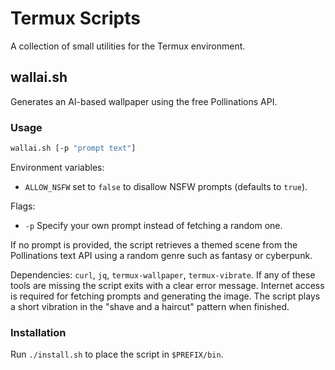 # Termux Scripts

A collection of small utilities for the Termux environment.

## wallai.sh

Generates an AI-based wallpaper using the free Pollinations API.

### Usage
```bash
wallai.sh [-p "prompt text"]
```

Environment variables:
- `ALLOW_NSFW` set to `false` to disallow NSFW prompts (defaults to `true`).

Flags:
- `-p` Specify your own prompt instead of fetching a random one.

If no prompt is provided, the script retrieves a themed scene from the
Pollinations text API using a random genre such as fantasy or cyberpunk.

Dependencies: `curl`, `jq`, `termux-wallpaper`, `termux-vibrate`.
If any of these tools are missing the script exits with a clear error
message. Internet access is required for fetching prompts and generating
the image. The script plays a short vibration in the "shave and a haircut" pattern when finished.

### Installation
Run `./install.sh` to place the script in `$PREFIX/bin`.
